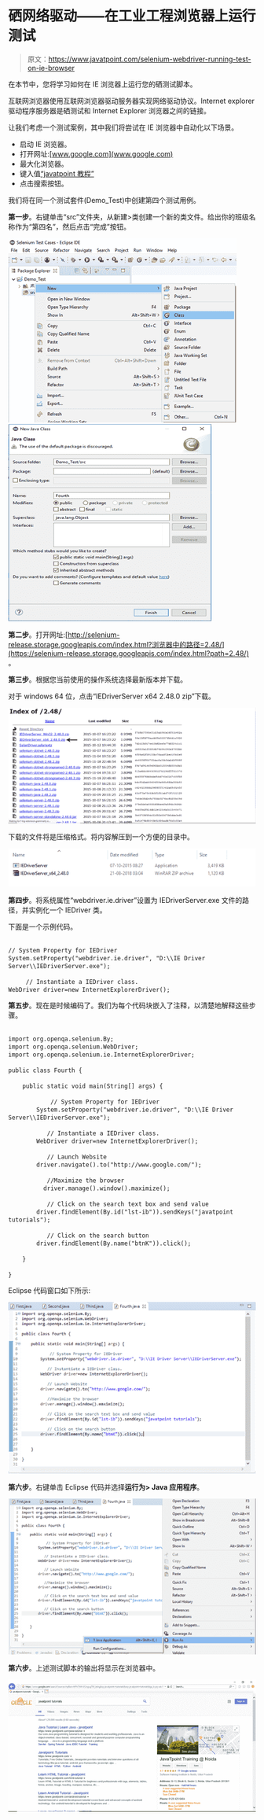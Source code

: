 # 硒网络驱动——在工业工程浏览器上运行测试

> 原文：<https://www.javatpoint.com/selenium-webdriver-running-test-on-ie-browser>

在本节中，您将学习如何在 IE 浏览器上运行您的硒测试脚本。

互联网浏览器使用互联网浏览器驱动服务器实现网络驱动协议。Internet explorer 驱动程序服务器是硒测试和 Internet Explorer 浏览器之间的链接。

让我们考虑一个测试案例，其中我们将尝试在 IE 浏览器中自动化以下场景。

*   启动 IE 浏览器。
*   打开网址:[www.google.com](www.google.com)
*   最大化浏览器。
*   键入值[“javatpoint 教程”](https://www.javatpoint.com/)
*   点击搜索按钮。

我们将在同一个测试套件(Demo_Test)中创建第四个测试用例。

**第一步**。右键单击“src”文件夹，从新建>类创建一个新的类文件。给出你的班级名称作为“第四名”，然后点击“完成”按钮。

![Selenium WebDriver Running test on IE Browser](img/34a1d775b589172e530da19854f82f92.png)
![Selenium WebDriver Running test on IE Browser](img/ecebb086d1ba1a20ec0f2fe1f22f6724.png)

**第二步**。打开网址:[http://selenium-release.storage.googleapis.com/index.html?浏览器中的路径=2.48/](https://selenium-release.storage.googleapis.com/index.html?path=2.48/) 。

**第三步**。根据您当前使用的操作系统选择最新版本并下载。

对于 windows 64 位，点击“IEDriverServer x64 2.48.0 zip”下载。

![Selenium WebDriver Running test on IE Browser](img/ca8a791e9c04afa367f6307a3063a707.png)

下载的文件将是压缩格式。将内容解压到一个方便的目录中。

![Selenium WebDriver Running test on IE Browser](img/9a78951a3a22c88a8803ac3bfe89b186.png)

**第四步**。将系统属性“webdriver.ie.driver”设置为 IEDriverServer.exe 文件的路径，并实例化一个 IEDriver 类。

下面是一个示例代码。

```

// System Property for IEDriver 
System.setProperty("webdriver.ie.driver", "D:\\IE Driver Server\\IEDriverServer.exe");

     // Instantiate a IEDriver class. 	
WebDriver driver=new InternetExplorerDriver();

```

**第五步**。现在是时候编码了。我们为每个代码块嵌入了注释，以清楚地解释这些步骤。

```

import org.openqa.selenium.By;
import org.openqa.selenium.WebDriver;
import org.openqa.selenium.ie.InternetExplorerDriver;

public class Fourth {

	public static void main(String[] args) {

		    // System Property for IEDriver 
		System.setProperty("webdriver.ie.driver", "D:\\IE Driver Server\\IEDriverServer.exe");

	       // Instantiate a IEDriver class. 	
		WebDriver driver=new InternetExplorerDriver();

		   // Launch Website
		driver.navigate().to("http://www.google.com/");

		   //Maximize the browser
	      driver.manage().window().maximize();

	       // Click on the search text box and send value
		driver.findElement(By.id("lst-ib")).sendKeys("javatpoint tutorials");

		   // Click on the search button
		driver.findElement(By.name("btnK")).click();

	}

}

```

Eclipse 代码窗口如下所示:

![Selenium WebDriver Running test on IE Browser](img/2dfac6ac4c57220d81559e3500ee8a53.png)

**第六步**。右键单击 Eclipse 代码并选择**运行为> Java 应用程序**。

![Selenium WebDriver Running test on IE Browser](img/92df63c65711614a18f35582060da0d6.png)

**第六步**。上述测试脚本的输出将显示在浏览器中。

![Selenium WebDriver Running test on IE Browser](img/8f9f3e4181f8aa3fdf111b9c36262139.png)